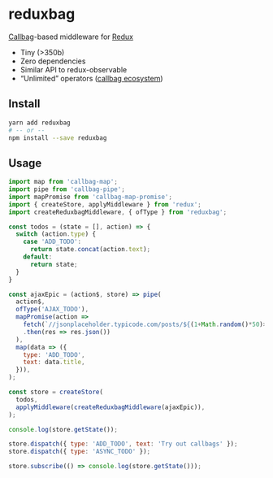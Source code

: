 # reduxbag

[Callbag](https://github.com/callbag/callbag)-based middleware for [Redux](https://github.com/reactjs/redux)

- Tiny (>350b)
- Zero dependencies
- Similar API to redux-observable
- “Unlimited” operators ([callbag ecosystem](https://github.com/callbag/callbag/wiki))

## Install

```sh
yarn add reduxbag
# -- or --
npm install --save reduxbag
```

## Usage

```js
import map from 'callbag-map';
import pipe from 'callbag-pipe';
import mapPromise from 'callbag-map-promise';
import { createStore, applyMiddleware } from 'redux';
import createReduxbagMiddleware, { ofType } from 'reduxbag';

const todos = (state = [], action) => {
  switch (action.type) {
    case 'ADD_TODO':
      return state.concat(action.text);
    default:
      return state;
  }
}

const ajaxEpic = (action$, store) => pipe(
  action$,
  ofType('AJAX_TODO'),
  mapPromise(action =>
    fetch(`//jsonplaceholder.typicode.com/posts/${(1+Math.random()*50)>>>0}`)
    .then(res => res.json())
  ),
  map(data => ({
    type: 'ADD_TODO',
    text: data.title,
  })),
);

const store = createStore(
  todos,
  applyMiddleware(createReduxbagMiddleware(ajaxEpic)),
);

console.log(store.getState());

store.dispatch({ type: 'ADD_TODO', text: 'Try out callbags' });
store.dispatch({ type: 'ASYNC_TODO' });

store.subscribe(() => console.log(store.getState()));
```
